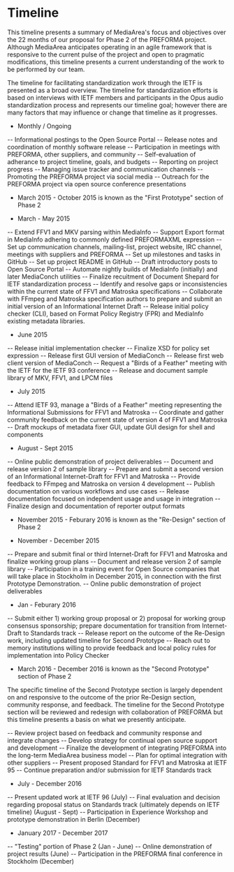 # Timeline

This timeline presents a summary of MediaArea's focus and objectives over the 22 months of our proposal for Phase 2 of the PREFORMA project. Although MediaArea anticipates operating in an agile framework that is responsive to the current pulse of the project and open to pragmatic modifications, this timeline presents a current understanding of the work to be performed by our team.

The timeline for facilitating standardization work through the IETF is presented as a broad overview. The timeline for standardization efforts is based on interviews with IETF members and participants in the Opus audio standardization process and represents our timeline goal; however there are many factors that may influence or change that timeline as it progresses.

* Monthly / Ongoing

-- Informational postings to the Open Source Portal
-- Release notes and coordination of monthly software release
-- Participation in meetings with PREFORMA, other suppliers, and community
-- Self-evaluation of adherance to project timeline, goals, and budgets
-- Reporting on project progress
-- Managing issue tracker and communication channels
-- Promoting the PREFORMA project via social media
-- Outreach for the PREFORMA project via open source conference presentations

* March 2015 - October 2015 is known as the "First Prototype" section of Phase 2

* March - May 2015

-- Extend FFV1 and MKV parsing within MediaInfo
-- Support Export format in MediaInfo adhering to commonly defined PREFORMAXML expression
-- Set up communication channels, mailing-list, project website, IRC channel, meetings with suppliers and PREFORMA
-- Set up milestones and tasks in GitHub
-- Set up project README in GitHub
-- Draft introductory posts to Open Source Portal
-- Automate nightly builds of MediaInfo (initially) and later MediaConch utilities
-- Finalize recuitment of Document Shepard for IETF standardization process
-- Identify and resolve gaps or inconsistencies within the current state of FFV1 and Matroska specifications
-- Collaborate with FFmpeg and Matroska specification authors to prepare and submit an initial version of an Informational Internet Draft
-- Release initial policy checker (CLI), based on Format Policy Registry (FPR) and MediaInfo existing metadata libraries.

* June 2015

-- Release initial implementation checker
-- Finalize XSD for policy set expression
-- Release first GUI version of MediaConch
-- Release first web client version of MediaConch
-- Request a "Birds of a Feather" meeting with the IETF for the IETF 93 conference
-- Release and document sample library of MKV, FFV1, and LPCM files

* July 2015

-- Attend IETF 93, manage a "Birds of a Feather" meeting representing the Informational Submissions for FFV1 and Matroska
-- Coordinate and gather community feedback on the current state of version 4 of FFV1 and Matroska
-- Draft mockups of metadata fixer GUI, update GUI design for shell and components

* August - Sept 2015

-- Online public demonstration of project deliverables
-- Document and release version 2 of sample library
-- Prepare and submit a second version of an Informational Internet-Draft for FFV1 and Matroska
-- Provide feedback to FFmpeg and Matroska on version 4 development
-- Publish documentation on various workflows and use cases
-- Release documentation focused on independent usage and usage in integration
-- Finalize design and documentation of reporter output formats

* November 2015 - Feburary 2016 is known as the "Re-Design" section of Phase 2

* November - December 2015

-- Prepare and submit final or third Internet-Draft for FFV1 and Matroska and finalize working group plans
-- Document and release version 2 of sample library
-- Participation in a training event for Open Source companies that will take place in Stockholm in December 2015, in connection with the first Prototype Demonstration.
-- Online public demonstration of project deliverables

* Jan - Feburary 2016

-- Submit either 1) working group proposal or 2) proposal for working group consensus sponsorship; prepare documentation for transition from Internet-Draft to Standards track
-- Release report on the outcome of the Re-Design work, including updated timeline for Second Prototype
-- Reach out to memory institutions willing to provide feedback and local policy rules for implementation into Policy Checker

* March 2016 - December 2016 is known as the "Second Prototype" section of Phase 2

The specific timeline of the Second Prototype section is largely dependent on and responsive to the outcome of the prior Re-Design section, community response, and feedback. The timeline for the Second Prototype section will be reviewed and redesign with collaboration of PREFORMA but this timeline presents a basis on what we presently anticipate.

-- Review project based on feedback and community response and integrate changes
-- Develop strategy for continual open source support and development
-- Finalize the development of integrating PREFORMA into the long-term MediaArea business model
-- Plan for optimal integration with other suppliers
-- Present proposed Standard for FFV1 and Matroska at IETF 95
-- Continue preparation and/or submission for IETF Standards track

* July - December 2016

-- Present updated work at IETF 96 (July)
-- Final evaluation and decision regarding proposal status on Standards track (ultimately depends on IETF timeline) (August - Sept)
-- Participation in Experience Workshop and prototype demonstration in Berlin (December)

* January 2017 - December 2017

-- "Testing" portion of Phase 2 (Jan - June)
-- Online demonstration of project results (June)
-- Participation in the PREFORMA final conference in Stockholm (December)


